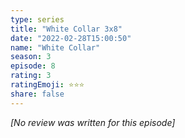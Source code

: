 ```yaml
---
type: series
title: "White Collar 3x8"
date: "2022-02-28T15:00:50"
name: "White Collar"
season: 3
episode: 8
rating: 3
ratingEmoji: ⭐️⭐️⭐️
share: false
---
```


*[No review was written for this episode]*

